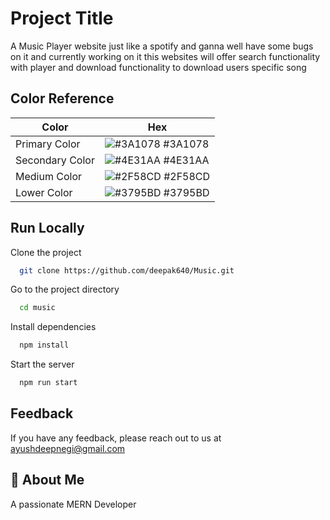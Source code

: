 
# Project Title

A Music Player website just like a spotify and ganna well have some bugs on it and currently working on it this websites will offer search functionality with player and download functionality
to download users specific song

## Color Reference

| Color             | Hex                                                                |
| ----------------- | ------------------------------------------------------------------ |
| Primary Color | ![#3A1078](https://via.placeholder.com/10/3A1078?text=+) #3A1078 |
| Secondary Color | ![#4E31AA](https://via.placeholder.com/10/4E31AA?text=+) #4E31AA |
| Medium Color | ![#2F58CD](https://via.placeholder.com/10/2F58CD?text=+) #2F58CD |
| Lower Color | ![#3795BD](https://via.placeholder.com/10/3795BD?text=+) #3795BD |


## Run Locally

Clone the project

```bash
  git clone https://github.com/deepak640/Music.git
```

Go to the project directory

```bash
  cd music 
```

Install dependencies

```bash
  npm install
```

Start the server

```bash
  npm run start
```


## Feedback

If you have any feedback, please reach out to us at ayushdeepnegi@gmail.com


## 🚀 About Me
A passionate MERN Developer
